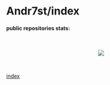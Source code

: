 <!-- Andrés Segura -->
# Andr7st/index

#### public repositories stats:
<br/>
<p align="center">
 <img src="https://github-readme-stats.vercel.app/api?username=Andr7st&include_all_commits=true&count_private=true&border_color=F6AAFD&bg_color=1A0627&title_color=DBB0F7&show_icons=true&icon_color=9320A9&text_color=b89dba&hide_rank=false" />
</p>
<br/>

<!--

#### personal hotlink icons:
| icon | name | code |
| --- | --- | --- |
| ![icon](./readme-resources/illustrative-icons/ico-070-64px.png?raw=true ) | linux     | 070 |
| ![icon](./readme-resources/illustrative-icons/ico-090-64px.png?raw=true ) | git     | 090 |
-->

<!-- 
hotlink: https://raw.githubusercontent.com/Andr7st/index/main/readme-resources/illustrative-icons/ico-{code}-64px.png
-->

<!-- Andr7st/index -->
[index](https://github.com/Andr7st/index/)
